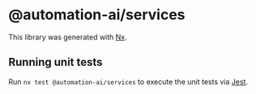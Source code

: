 # @automation-ai/services

This library was generated with [Nx](https://nx.dev).

## Running unit tests

Run `nx test @automation-ai/services` to execute the unit tests via [Jest](https://jestjs.io).

